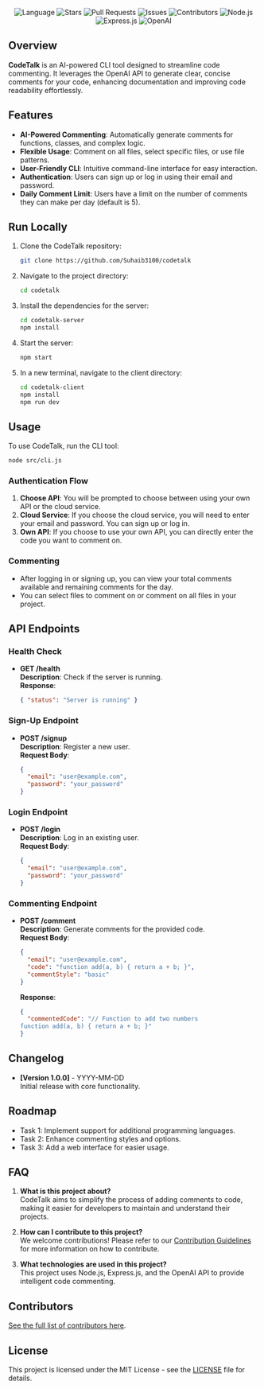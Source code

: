 
<p align="center">
  <img src="https://img.shields.io/github/languages/top/Suhaib3100/codetalk" alt="Language" />
  <img src="https://img.shields.io/github/stars/Suhaib3100/codetalk" alt="Stars" />
  <img src="https://img.shields.io/github/issues-pr/Suhaib3100/codetalk" alt="Pull Requests" />
  <img src="https://img.shields.io/github/issues/Suhaib3100/codetalk" alt="Issues" />
  <img src="https://img.shields.io/github/contributors/Suhaib3100/codetalk" alt="Contributors" />
  <img src="https://img.shields.io/badge/Node.js-339933?logo=node.js&logoColor=white" alt="Node.js" />
  <img src="https://img.shields.io/badge/Express.js-000000?logo=express&logoColor=white" alt="Express.js" />
  <img src="https://img.shields.io/badge/OpenAI-00A400?logo=openai&logoColor=white" alt="OpenAI" />
</p>

## Overview

**CodeTalk** is an AI-powered CLI tool designed to streamline code commenting. It leverages the OpenAI API to generate clear, concise comments for your code, enhancing documentation and improving code readability effortlessly.

## Features

- **AI-Powered Commenting**: Automatically generate comments for functions, classes, and complex logic.
- **Flexible Usage**: Comment on all files, select specific files, or use file patterns.
- **User-Friendly CLI**: Intuitive command-line interface for easy interaction.
- **Authentication**: Users can sign up or log in using their email and password.
- **Daily Comment Limit**: Users have a limit on the number of comments they can make per day (default is 5).

## Run Locally

1. Clone the CodeTalk repository:  
   ```bash  
   git clone https://github.com/Suhaib3100/codetalk
   ```

2. Navigate to the project directory:
   ```bash
   cd codetalk
   ```

3. Install the dependencies for the server:
   ```bash
   cd codetalk-server
   npm install
   ```

4. Start the server:
   ```bash
   npm start
   ```

5. In a new terminal, navigate to the client directory:
   ```bash
   cd codetalk-client
   npm install
   npm run dev
   ```

## Usage

To use CodeTalk, run the CLI tool:

```bash
node src/cli.js
```

### Authentication Flow
1. **Choose API**: You will be prompted to choose between using your own API or the cloud service.
2. **Cloud Service**: If you choose the cloud service, you will need to enter your email and password. You can sign up or log in.
3. **Own API**: If you choose to use your own API, you can directly enter the code you want to comment on.

### Commenting
- After logging in or signing up, you can view your total comments available and remaining comments for the day.
- You can select files to comment on or comment on all files in your project.

## API Endpoints

### Health Check
- **GET /health**  
  **Description**: Check if the server is running.  
  **Response**:  
  ```json
  { "status": "Server is running" }
  ```

### Sign-Up Endpoint
- **POST /signup**  
  **Description**: Register a new user.  
  **Request Body**:  
  ```json
  {
    "email": "user@example.com",
    "password": "your_password"
  }
  ```

### Login Endpoint
- **POST /login**  
  **Description**: Log in an existing user.  
  **Request Body**:  
  ```json
  {
    "email": "user@example.com",
    "password": "your_password"
  }
  ```

### Commenting Endpoint
- **POST /comment**  
  **Description**: Generate comments for the provided code.  
  **Request Body**:  
  ```json
  {
    "email": "user@example.com",
    "code": "function add(a, b) { return a + b; }",
    "commentStyle": "basic"
  }
  ```

  **Response**:  
  ```json
  {
    "commentedCode": "// Function to add two numbers
  function add(a, b) { return a + b; }"
  }
  ```

## Changelog

- **[Version 1.0.0]** - YYYY-MM-DD  
  Initial release with core functionality.

## Roadmap

- Task 1: Implement support for additional programming languages.
- Task 2: Enhance commenting styles and options.
- Task 3: Add a web interface for easier usage.

## FAQ

1. **What is this project about?**  
   CodeTalk aims to simplify the process of adding comments to code, making it easier for developers to maintain and understand their projects.

2. **How can I contribute to this project?**  
   We welcome contributions! Please refer to our [Contribution Guidelines](CONTRIBUTING.md) for more information on how to contribute.

3. **What technologies are used in this project?**  
   This project uses Node.js, Express.js, and the OpenAI API to provide intelligent code commenting.

## Contributors

[See the full list of contributors here](https://github.com/Suhaib3100/codetalk/graphs/contributors).

## License

This project is licensed under the MIT License - see the [LICENSE](LICENSE) file for details.
